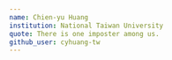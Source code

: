 ```yaml
---
name: Chien-yu Huang
institution: National Taiwan University
quote: There is one imposter among us.
github_user: cyhuang-tw
---
```

